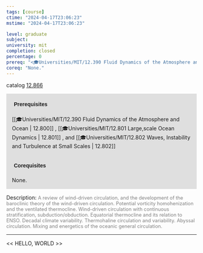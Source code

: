 ```yaml
---
tags: [course]
ctime: "2024-04-17T23:06:23"
mstime: "2024-04-17T23:06:23"

level: graduate
subject: 
university: mit
completion: closed
percentage: 0
prereq: "<🎓Universities/MIT/12.390 Fluid Dynamics of the Atmosphere and Ocean> , <🎓Universities/MIT/12.801 Large,scale Ocean Dynamics> , and <🎓Universities/MIT/12.802 Waves, Instability and Turbulence at Small Scales>"
coreq: "None."
---
```


catalog [12.866](http://student.mit.edu/catalog/m12c.html#12.866)

<span style="display: block; padding: 15px; background-color: rgb(100, 100, 100, 0.2);"><font id="m_prereq862_0" style="display: block; font-family: Arial, sans-serif; font-weight: bold; padding: 5px">Prerequisites</font><br><span id="prereq862_0">[[🎓Universities/MIT/12.390 Fluid Dynamics of the Atmosphere and Ocean | 12.800]] , [[🎓Universities/MIT/12.801 Large,scale Ocean Dynamics | 12.801]] , and [[🎓Universities/MIT/12.802 Waves, Instability and Turbulence at Small Scales | 12.802]]</span></span>
<span style="display: block; padding: 15px; background-color: rgb(100, 100, 100, 0.2);"><font id="m_coreq862_0" style="display: block; font-family: Arial, sans-serif; font-weight: bold; padding: 5px">Corequisites</font><br><span id="coreq862_0">None.</span></span>

<font style="">Description:</font>
<font style="color: grey; font-size: 0.8rem;">A review of wind-driven circulation, and the development of the baroclinic theory of the wind-driven circulation. Potential vorticity homohenization and the ventilated thermocline. Wind-driven circulation with continuous stratification, subduction/obduction. Equatorial thermocline and its relation to ENSO. Decadal climate variability. Thermohaline circulation and variability. Abyssal circulation. Mixing and energetics of the oceanic general circulation.</font>



---

<< HELLO, WORLD >>
